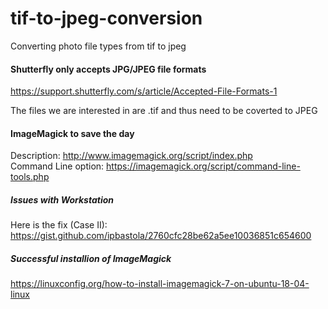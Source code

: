 # tif-to-jpeg-conversion
Converting photo file types from tif to jpeg

#### Shutterfly only accepts JPG/JPEG file formats

https://support.shutterfly.com/s/article/Accepted-File-Formats-1

The files we are interested in are .tif and thus need to be coverted to JPEG

#### ImageMagick to save the day

Description: http://www.imagemagick.org/script/index.php <br>
Command Line option: https://imagemagick.org/script/command-line-tools.php

##### Issues with Workstation

Here is the fix (Case II): https://gist.github.com/ipbastola/2760cfc28be62a5ee10036851c654600

##### Successful installion of ImageMagick

https://linuxconfig.org/how-to-install-imagemagick-7-on-ubuntu-18-04-linux
